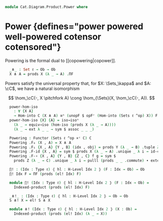 <!--
```agda
open import Cat.Diagram.Product.Indexed
open import Cat.Diagram.Limit.Product
open import Cat.Functor.Adjoint.Hom
open import Cat.Diagram.Limit.Base
open import Cat.Functor.Naturality
open import Cat.Instances.Discrete
open import Cat.Instances.Product
open import Cat.Diagram.Terminal
open import Cat.Functor.Adjoint
open import Cat.Instances.Sets
open import Cat.Functor.Hom
open import Cat.Prelude

import Cat.Reasoning
```
-->

```agda
module Cat.Diagram.Product.Power where
```

# Power {defines="power powered well-powered cotensor cotensored"}

Powering is the formal dual to [[copowering|copower]].

<!--
```agda
module Powers
  {o ℓ} {C : Precategory o ℓ}
  (prods : (S : Set ℓ) → has-products-indexed-by C ∣ S ∣)
  where

  open Indexed-product
  open Cat.Reasoning C
  open Functor
```
-->


```agda
  _⋔_ : Set ℓ → Ob → Ob
  X ⋔ A = prods X (λ _ → A) .ΠF
```

Powers satisfy the universal property that, for $X: \Sets_\kappa$ and
$A: \cC$, we have a natural isomorphism

$$
\hom_\cC(-, X \pitchfork A) \cong \hom_{\Sets}(X, \hom_\cC(-, A)).
$$

```agda
  power-hom-iso
    : ∀ {X A}
    → Hom-into C (X ⋔ A) ≅ⁿ (unopF $ opFʳ (Hom-into (Sets ℓ ^op) X)) F∘ Hom-into C A
  power-hom-iso {X} {A} = iso→isoⁿ
    (λ _ → equiv→iso (hom-iso (prods X (λ _ → A))))
    (λ _ → ext λ _ _ → sym $ assoc _ _ _)
```

```agda
  Powering : Functor (Sets ℓ ^op ×ᶜ C) C
  Powering .F₀ (X , A) = X ⋔ A
  Powering .F₁ {X , A} {Y , B} (idx , obj) = prods Y (λ _ → B) .tuple λ i → obj ∘ prods X (λ _ → A) .π (idx i)
  Powering .F-id {X , A} = sym $ prods X (λ _ → A) .unique _ λ i → id-comm
  Powering .F-∘ {X , A} {Y , B} {Z , C} f g = sym $
    prods Z (λ _ → C) .unique _ λ i → pulll (prods _ _ .commute) ∙ extendr (prods _ _ .commute)
```

```agda
  ∏! : (Idx : Type ℓ) ⦃ hl : H-Level Idx 2 ⦄ (F : Idx → Ob) → Ob
  ∏! Idx F = ΠF (prods (el! Idx) F)

  module ∏! (Idx : Type ℓ) ⦃ hl : H-Level Idx 2 ⦄ (F : Idx → Ob) =
    Indexed-product (prods (el! Idx) F)

  _⋔!_ : (Idx : Type ℓ) ⦃ hl : H-Level Idx 2 ⦄ → Ob → Ob
  S ⋔! X = el! S ⋔ X

  module ⋔! (Idx : Type ℓ) ⦃ hl : H-Level Idx 2 ⦄ (X : Ob) =
    Indexed-product (prods (el! Idx) (λ _ → X))
```


<!--
```agda
complete→powering
  : ∀ {o ℓ} {C : Precategory o ℓ}
  → is-complete ℓ ℓ C → Functor (Sets ℓ ^op ×ᶜ C) C
complete→powering lim = Powers.Powering λ S F → Limit→IP _ F (lim _)
```
-->

